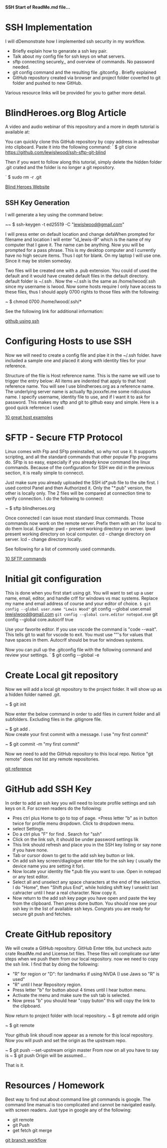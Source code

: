 #### SSH Start of ReadMe.md file...

# SSH Implementation 

I will
dDemonstrate how I implemented ssh security in my workflow. 

+ Briefly explain how to genarate a ssh key pair.
+ Talk about my config file for ssh keys on what servers.
+ sftp connecting securely,, and overview of commands. No password needed.
+ git config command and the resulting file .gitconfig . Briefly explained
+ GitHub repository created via browser and project folder coverted to git folder and pushed to new GitHub.

Various resource links will be provided for you to gather more detail.

# BlindHeroes.org Blog Article
  A video and audio webinar of this repository and a more in depth tutorial is available at:

You can quickly clone this GitHub repository by copy address in adressbar into clipboard. Paste it into the following command:
` $ git clone https://github.com/lewislwood/ssh-sftp-git-blind

Then if you want to follow along this tutorial, simply delete the hidden folder .git crated and the folder is no longer a git repository.

` $ sudo rm -r .git

[Blind Heroes Website](http://blindheroes.org)

## SSH Key Generation

I will generate a key using the command below:

~~ $ ssh-keygen -t ed25519 -C "lewislwood@gmail.com" 

I will press enter on default location and change defaWhen prompted for filename and location I will enter "id_lewis-i9" which is the name of my computer that I gave it. The name can be anything.
 Now you will be prompted for a pass phrase. This is my desktop computer and I currently have no high secure items. Thus I opt for blank. On my laptop I will use one. Since it may be stolen someday.

 Two files will be created one with a .pub extension.
You could of used the default and it would have created default files in the default directory.
  default folder is ~/.ssh .  Now the ~/.ssh is the same as /home/lwood/.ssh since my username is lwood.
Now some hosts require I only have access to these files, thus I should apply 0700 rights to those files with the following:

~ $  chmod 0700 /home/lwood/.ssh/*

See the following link for additional information:

[github using ssh](https://docs.github.com/en/authentication/connecting-to-github-with-ssh)

# Configuring Hosts to use SSH

Now we will need to create a config file and plae it in the ~/.ssh folder.   have included a sample one and placed it along with identity files for your reference.

 Structure of the file is Host reference name.  This is the name we will use to trigger the entry below: All items are indented that apply to that host reference name. 
You will see I use blindheroes.org as a reference name. The underlying  server name is actually ftp.jxxxxfei.me some ridiculous name. I specify username, identity file to use, and if I want it to ask for password.
  This makes my sftp and git to github easy and simple.
Here is a good quick reference I used:

[10 great host examples](https://gist.github.com/vrillusions/9538779)

# SFTP - Secure FTP Protocol

 Linux comes with Ftp and SFtp preinstalled, so why not use it. It supports scripting, and all the standard commands that other popular Ftp programs do. SFtp is so easy, especially if you already know command line linux commands.
 Because of the configuration for SSH we did in the previous section, it is really simple to connecct. 

 Just make sure you already uploaded the SSH id*.pub file to the site first. I used control Panel and then Authorized it. Only the "*.pub" version, the other is locally only. The 2 files will be compared at connection time to verify connection.
I do the following to connect:

~ $ sftp blindheroes.org

Once connected I can issue most standard linux commands. Those commands now work on the remote server. Prefix them with an l for local to do them local.
Example: pwd - present working directory on server.  lpwd  present working directory on local computer.
 cd - change directory on server.  lcd - change directory locally.

See following for a list of commonly used commands.

[10 SFTP commands](https://www.tecmint.com/sftp-command-examples/)

# Initial git configuration

This is done when you first start using git. You will want to set up a user name, email, editor, and handle crlf for windows vs mac systems.
Replace my name and email address of course and your editor of choice.
` $ git config --global user.name "Lewis Wood"
` git config --global user.email lewislwood@gmail.com
` git config --global core.editor notepad.exe
` git config --global core.autocrlf true

Use your favorite editor. If you use vscode the command is "code --wait". This tells git to wait for vscode to exit. You must use ""'s for values that have spaces in them. Autocrlf should be true for windows systems.

Now you can pull up the .gitconfig file with the following command and review your settings.
` $ git config --global -e

# Create Local git repository

Now we will add a local git repository to the project folder. It will show up as a hidden folder named .git.

~ $ git init  

  Now enter the below command in order to add files in current folder and all subfolders. Excluding files in the .gitignore file.

~ $ git add .  
   Now create your first commit with a message. I use "my first commit"  

~ $ git commit -m "my first commit" 

Now we need to add the GitHub repository to this local repo.  Notice "git remote" does not list any remote repositories.

[git reference](https://git-scm.com/docs)

# GitHub add SSH Key

In order to add an ssh key you will need to locate profile settings and ssh keys on it. For screen readers do the following:
+ Pres ctrl plus Home to go to top of page.
+Press letter "b" as in button twice for profile menu dropdown. Click to dropdown menu.
+ select Settings.
+ Do a ctrl plus "F" for find .  Search for "ssh"  
+ Click on the link ssh, it should be under password settings lik
+ This link should refresh and place you in the SSH key listing or say none if you have none.
+ Tab or cursor down to get to the add ssh key button or link.
+ On add ssh key screen/diaglogue enter title for the ssh key ( usually the device name you are setting it for).
+ Now locate your identity file *.pub file you want to use. Open in notepad or any test editor.
+ Select all and unselect any space characters at the end of the selection. I do "Home", then "Shift plus End", while holding shift key I unselct last cahracter until I hear a real character.  Now copy it.
+ Now return to the add ssh key page you have open and paste the key from the clipboard. Then press done button.
You should now see your ssh key in the list of available ssh keys. Congrats you are ready for secure git push and fetches.


# Create GitHub repository

We will create a GitHub repository. GitHub 
Enter title, but uncheck auto crate ReadMe.md and License.txt files. These files will complicate our later steps when we push them from our local repository.
now we need to copy the ssh link.  I find that by doing the following:
+  "R" for region or "D": for landmarks if using NVDA (I use Jaws so "R" is used"
+ "R" until I hear Repository region. 
+ Press letter "b" for button about 4 times until I hear button menu.
+ Activate the menu and make sure the ssh tab is selected. 
+ Now press "b" you should hear "copy buton" this will copy the link to the clipboard.

 Now return to project folder with local repository.
~ $ git remote add origin <paste link here from github>

~  $ git remote  

Your github link shoudl now appear as a remote for this local repository.
Now you will push and set the origin as the upstream  repo.

~ $ git push --set-upstream origin master
From now on all you have to say is 
~ $ git push
Origin will be assumed...

That is it.

# Resources / Homework

Best way to find out about command line git commands is google. The command line manual is too complicated and cannot be navigated easily. with screen readers.
 Just type in google any of the following:
+ git remote
+ git Push
+ get fetch
git merge

[git branch workflow](https://git-scm.com/book/en/v2/Git-Branching-Branching-Workflows)





